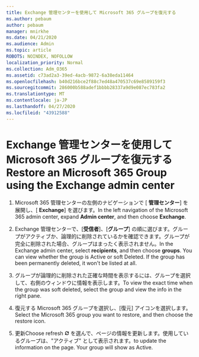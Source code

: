 ```yaml
---
title: Exchange 管理センターを使用して Microsoft 365 グループを復元する
ms.author: pebaum
author: pebaum
manager: mnirkhe
ms.date: 04/21/2020
ms.audience: Admin
ms.topic: article
ROBOTS: NOINDEX, NOFOLLOW
localization_priority: Normal
ms.collection: Adm_O365
ms.assetid: c73ad2a3-39ed-4acb-9872-6a38eda11464
ms.openlocfilehash: b40d216bce2f88c7ed48a470537c69e8589159f3
ms.sourcegitcommit: 286000b588adef1bbbb28337a9d9e087ec783fa2
ms.translationtype: MT
ms.contentlocale: ja-JP
ms.lasthandoff: 04/27/2020
ms.locfileid: "43912588"
---
```

# <a name="restore-an-microsoft-365-group-using-the-exchange-admin-center"></a><span data-ttu-id="0610f-102">Exchange 管理センターを使用して Microsoft 365 グループを復元する</span><span class="sxs-lookup"><span data-stu-id="0610f-102">Restore an Microsoft 365 Group using the Exchange admin center</span></span>

1. <span data-ttu-id="0610f-103">Microsoft 365 管理センターの左側のナビゲーションで [ **管理センター**] を展開し、[ **Exchange**] を選びます。</span><span class="sxs-lookup"><span data-stu-id="0610f-103">In the left navigation of the Microsoft 365 admin center, expand **Admin center**, and then choose **Exchange**.</span></span>
    
2. <span data-ttu-id="0610f-p101">Exchange 管理センターで、[**受信者**]、[**グループ**] の順に選びます。グループがアクティブか、論理的に削除されているかを確認できます。グループが完全に削除された場合、グループはまったく表示されません。</span><span class="sxs-lookup"><span data-stu-id="0610f-p101">In the Exchange admin center, select **recipients**, and then choose **groups**. You can view whether the group is Active or soft Deleted. If the group has been permanently deleted, it won't be listed at all.</span></span>
    
3. <span data-ttu-id="0610f-107">グループが論理的に削除された正確な時間を表示するには、グループを選択して、右側のウィンドウに情報を表示します。</span><span class="sxs-lookup"><span data-stu-id="0610f-107">To view the exact time when the group was soft deleted, select the group and view the info in the right pane.</span></span>
    
4. <span data-ttu-id="0610f-108">復元する Microsoft 365 グループを選択し、[復元] アイコンを選択します。</span><span class="sxs-lookup"><span data-stu-id="0610f-108">Select the Microsoft 365 group you want to restore, and then choose the restore icon.</span></span>
    
5. <span data-ttu-id="0610f-109">更新</span><span class="sxs-lookup"><span data-stu-id="0610f-109">Choose refresh</span></span> ![[最新の情報に更新] アイコン](media/6464df90-2a91-4c1f-92a6-9a38c7696ac3.gif) <span data-ttu-id="0610f-p102">を選んで、ページの情報を更新します。使用しているグループは、"アクティブ" として表示されます。</span><span class="sxs-lookup"><span data-stu-id="0610f-p102">to update the information on the page. Your group will show as Active.</span></span> 
    

